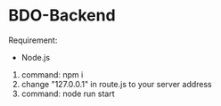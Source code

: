 # BDO-Backend

Requirement:

- Node.js

1. command: npm i
2. change "127.0.0.1" in route.js to your server address
3. command: node run start
